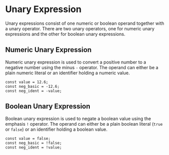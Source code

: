 # Unary Expression
Unary expressions consist of one numeric or boolean operand together with a unary operator. There are two unary operators, one for numeric unary expressions and the other for boolean unary expressions.

## Numeric Unary Expression
Numeric unary expression is used to convert a positive number to a negative number using the minus `-` operator. The operand can either be a plain numeric literal or an identifier holding a numeric value.

```
const value = 12.6;
const neg_basic = -12.6;
const neg_ident = -value;
```

## Boolean Unary Expression
Boolean unary expression is used to negate a boolean value using the emphasis `!` operator. The operand can either be a plain boolean literal (`true` or `false`) or an identifier holding a boolean value.

```
const value = false;
const neg_basic = !false;
const neg_ident = !value;
```